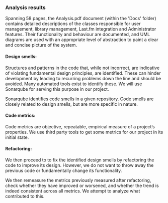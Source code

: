 ### Analysis results

Spanning 58 pages, the Analysis.pdf document (within the 'Docs' folder) contains detailed descriptions of the classes responsible for user management, library management, Last.fm integration and Administrator features.
Their functionality and behaviour are documented, and UML diagrams are used with an appropriate level of abstraction to paint a clear and concise picture of the system.

#### Design smells:
Structures and patterns in the code that, while not incorrect, are indicative of violating fundamental design principles, are identified. These can hinder development by leading to recurring problems down the line and should be avoided. Many automated tools exist to identify these. We will use Sonarqube for serving this purpose in our project.

Sonarqube identifies code smells in a given repository. Code smells are closely related to design smells, but are more specific in nature.

#### Code metrics:
Code metrics are objective, repeatable, empirical measure of a project’s properties. We use third party tools to get some metrics for our project in its initial state. 

#### Refactoring:

We then proceed to to fix the identified design smells by refactoring the code to improve its design. However, we do not want to throw away the previous code or fundamentally change its functionality.

We then remeasure the metrics previously measured after refactoring, check whether they have improved or worsened, and whether the trend is indeed consistent across all metrics. We attempt to analyze what contributed to this.

